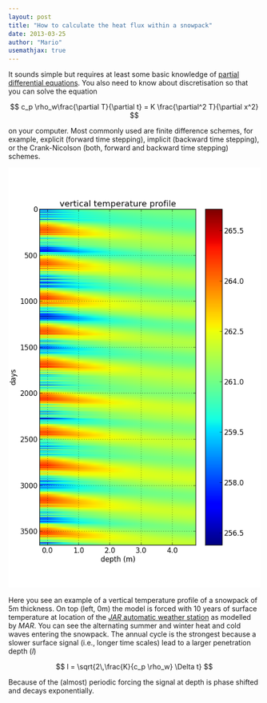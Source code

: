 ```yaml
---
layout: post
title: "How to calculate the heat flux within a snowpack"
date: 2013-03-25
author: "Mario"
usemathjax: true
---
```


It sounds simple but requires at least some basic knowledge of [partial differential equations](http://en.wikipedia.org/wiki/Partial_differential_equation).
You also need to know about discretisation so that you can solve the equation

$$
c_p \rho_w\frac{\partial T}{\partial t} = K \frac{\partial^2 T}{\partial x^2}
$$

on your computer.
Most commonly used are finite difference schemes, for example, explicit (forward time stepping), implicit (backward time stepping), or the Crank-Nicolson (both, forward and backward time stepping) schemes.

![heat 1D](/assets/heat1d_output.png)

Here you see an example of a vertical temperature profile of a snowpack of 5m thickness.
On top (left, 0m) the model is forced with 10 years of surface temperature at location of the [*JAR* automatic weather station](http://weather.gladstonefamily.net/site/04452) as modelled by *MAR*.
You can see the alternating summer and winter heat and cold waves entering the snowpack.
The annual cycle is the strongest because a slower surface signal (i.e., longer time scales) lead to a larger penetration depth ($l$)

$$
l = \sqrt{2\,\frac{K}{c_p \rho_w} \Delta t}
$$

Because of the (almost) periodic forcing the signal at depth is phase shifted and decays exponentially.
